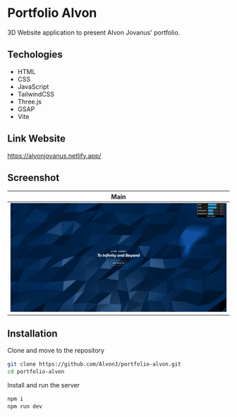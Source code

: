# Portfolio Alvon

3D Website application to present Alvon Jovanus' portfolio.

## Techologies

- HTML
- CSS
- JavaScript
- TailwindCSS
- Three.js
- GSAP
- Vite

## Link Website

https://alvonjovanus.netlify.app/

## Screenshot

| Main                         |
| ---------------------------- |
| ![main page](screenshot.png) |

## Installation

Clone and move to the repository

```bash
git clone https://github.com/AlvonJ/portfolio-alvon.git
cd portfolio-alvon
```

Install and run the server

```bash
npm i
npm run dev
```
